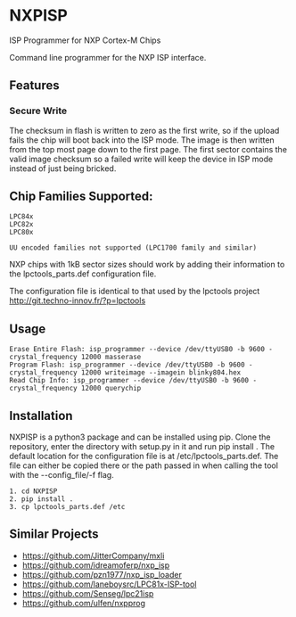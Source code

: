 # NXPISP
ISP Programmer for NXP Cortex-M Chips

Command line programmer for the NXP ISP interface.

## Features
### Secure Write
The checksum in flash is written to zero as the first write, so if the upload
fails the chip will boot back into the ISP mode.
The image is then written from the top most page down to the first page.
The first sector contains the valid image checksum so a failed write will
keep the device in ISP mode instead of just being bricked.
  

## Chip Families Supported:
    LPC84x
    LPC82x
    LPC80x

    UU encoded families not supported (LPC1700 family and similar)

NXP chips with 1kB sector sizes should work by adding their information to the
lpctools_parts.def configuration file.

The configuration file is identical to that used by the lpctools project 
<http://git.techno-innov.fr/?p=lpctools>

## Usage

    Erase Entire Flash: isp_programmer --device /dev/ttyUSB0 -b 9600 -crystal_frequency 12000 masserase
    Program Flash: isp_programmer --device /dev/ttyUSB0 -b 9600 -crystal_frequency 12000 writeimage --imagein blinky804.hex
    Read Chip Info: isp_programmer --device /dev/ttyUSB0 -b 9600 -crystal_frequency 12000 querychip

## Installation
NXPISP is a python3 package and can be installed using pip.
Clone the repository, enter the directory with setup.py in it and run
pip install .
The default location for the configuration file is at /etc/lpctools_parts.def. 
The file can either be copied there or the path passed in when calling the tool
with the --config_file/-f flag.

    1. cd NXPISP
    2. pip install .
    3. cp lpctools_parts.def /etc


## Similar Projects
+ https://github.com/JitterCompany/mxli
+ https://github.com/idreamoferp/nxp_isp
+ https://github.com/pzn1977/nxp_isp_loader
+ https://github.com/laneboysrc/LPC81x-ISP-tool
+ https://github.com/Senseg/lpc21isp
+ https://github.com/ulfen/nxpprog
